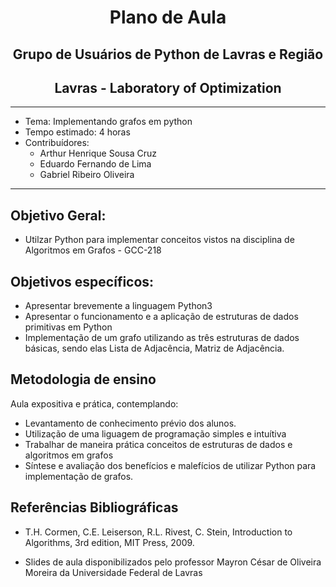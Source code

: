 <div align="center">
    <h1> Plano de Aula </h1> 
    <h2> Grupo de Usuários de Python de Lavras e Região </h2>
    <h2> Lavras - Laboratory of Optimization </h2>
    <hr>
</div>

- Tema: Implementando grafos em python
- Tempo estimado: 4 horas
- Contribuídores:
    - Arthur Henrique Sousa Cruz
    - Eduardo Fernando de Lima
    - Gabriel Ribeiro Oliveira
<hr>

## Objetivo Geral:
- Utilzar Python para implementar conceitos vistos na disciplina de Algoritmos em Grafos - GCC-218

## Objetivos específicos:
- Apresentar brevemente a linguagem Python3
- Apresentar o funcionamento e a aplicação de estruturas de dados primitivas em Python
- Implementação de um grafo utilizando as três estruturas de dados básicas, sendo elas Lista de Adjacência, Matriz de Adjacência.

## Metodologia de ensino

Aula expositiva e prática, contemplando:
- Levantamento de conhecimento prévio dos alunos.
- Utilização de uma liguagem de programação simples e intuítiva
- Trabalhar de maneira prática conceitos de estruturas de dados e algoritmos em grafos
- Síntese e avaliação dos benefícios e malefícios de utilizar Python para implementação de grafos.


## Referências Bibliográficas
- T.H. Cormen, C.E. Leiserson, R.L. Rivest, C. Stein,  Introduction to Algorithms, 3rd edition,  MIT Press, 2009.

- Slides de aula disponibilizados pelo professor Mayron César de Oliveira Moreira da Universidade Federal de Lavras


